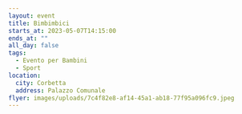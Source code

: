 ```yaml
---
layout: event
title: Bimbimbici
starts_at: 2023-05-07T14:15:00
ends_at: ""
all_day: false
tags:
  - Evento per Bambini
  - Sport
location:
  city: Corbetta
  address: Palazzo Comunale
flyer: images/uploads/7c4f82e8-af14-45a1-ab18-77f95a096fc9.jpeg
---
```

